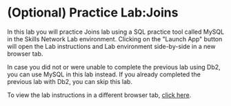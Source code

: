 # (Optional) Practice Lab:Joins

In this lab you will practice Joins lab using a SQL practice tool called MySQL in the Skills Network Lab environment. Clicking on the "Launch App" button will open the Lab instructions and Lab environment side-by-side in a new browser tab.

In case you did not or were unable to complete the previous lab using Db2, you can use MySQL in this lab instead. If you already completed the previous lab with Db2, you can skip this lab.

To view the lab instructions in a different browser tab, [click here](https://cf-courses-data.s3.us.cloud-object-storage.appdomain.cloud/IBMDeveloperSkillsNetwork-DB0201EN-SkillsNetwork/labs/MySQL/week6/PracticeLabJoins.md.html). 